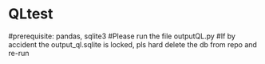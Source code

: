 # QLtest

#prerequisite: pandas, sqlite3
#Please run the file outputQL.py
#If by accident the output_ql.sqlite is locked, pls hard delete the db from repo and re-run


